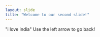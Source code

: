 ```yaml
---
layout: slide
title: "Welcome to our second slide!"
---
```

"i love india"
Use the left arrow to go back!
